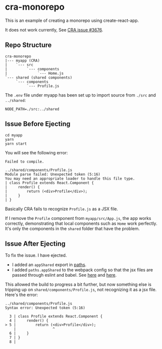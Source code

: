 cra-monorepo
============

This is an example of creating a monorepo using create-react-app.

It does not work currently,
See [CRA issue #3676](https://github.com/facebookincubator/create-react-app/issues/3676).

Repo Structure
--------------
    cra-monorepo
    |--- myapp (CRA)
    |    `--- src
    |         `--- components
    |              `--- Home.js
    `--- shared (shared components)
         `--- components
              `--- Profile.js

The `.env` file under myapp has been set up to import source from `./src` and `../shared`:

    NODE_PATH=./src:../shared
 
Issue Before Ejecting
---------------------
```
cd myapp
yarn
yarn start
```

You will see the following error:

    Failed to compile.
    
    ../shared/components/Profile.js
    Module parse failed: Unexpected token (5:16)
    You may need an appropriate loader to handle this file type.
    | class Profile extends React.Component {
    |     render() {
    |         return (<div>Profile</div>);
    |     }
    | }

Basically CRA fails to recognize `Profile.js` as a JSX file.

If I remove the `Profile` component from `myapp/src/App.js`, the app works correctly, demonstrating that local components such as `Home` work perfectly. It's only the components in the `shared` folder that have the problem.

Issue After Ejecting
--------------------
To fix the issue. I have ejected.

- I added an `appShared` export in [paths](https://github.com/nareshbhatia/cra-monorepo/blob/master/myapp/config/paths.js#L50).
- I added `paths.appShared` to the webpack config so that the jsx files are passed through eslint and babel. See [here](https://github.com/nareshbhatia/cra-monorepo/blob/master/myapp/config/webpack.config.dev.js#L125) and [here](https://github.com/nareshbhatia/cra-monorepo/blob/master/myapp/config/webpack.config.dev.js#L149).

This allowed the build to progress a bit further, but now something else is tripping up on `shared/components/Profile.js`, not recognizing it as a jsx file. Here's the error:

    ../shared/components/Profile.js
    Syntax error: Unexpected token (5:16)
    
      3 | class Profile extends React.Component {
      4 |     render() {
    > 5 |         return (<div>Profile</div>);
        |                 ^
      6 |     }
      7 | }
      8 |
